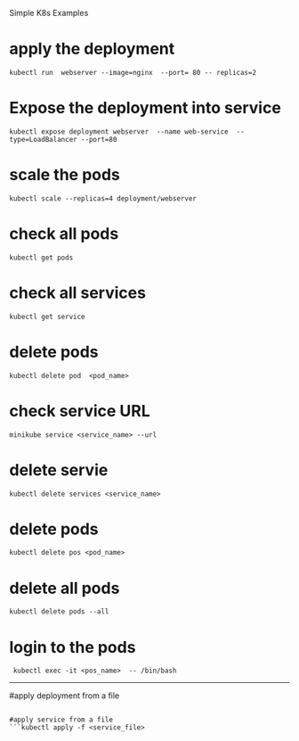 Simple K8s Examples 

# apply the deployment 
```kubectl run  webserver --image=nginx  --port= 80 -- replicas=2```

# Expose the deployment into service
```kubectl expose deployment webserver  --name web-service  --type=LoadBalancer --port=80```

# scale the pods 
```kubectl scale --replicas=4 deployment/webserver```

# check all pods 
```kubectl get pods```

# check all services 
```kubectl get service```

# delete pods 
```kubectl delete pod  <pod_name> ```

# check service URL
```minikube service <service_name> --url```

# delete servie 
```kubectl delete services <service_name>``` 

# delete pods 
```kubectl delete pos <pod_name>```

# delete all pods 
```kubectl delete pods --all```

# login to the pods
``` kubectl exec -it <pos_name>  -- /bin/bash```


-------------------------------

#apply deployment from a file 
```kubectl apply -f <deployment_file>

#apply service from a file
```kubectl apply -f <service_file>

